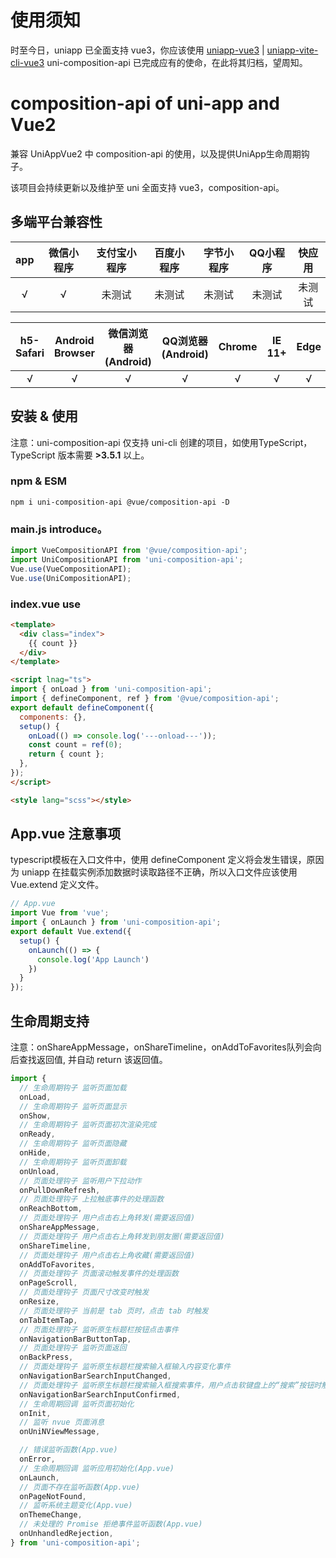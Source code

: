 # 使用须知

时至今日，uniapp 已全面支持 vue3，你应该使用 [uniapp-vue3](https://uniapp.dcloud.io/tutorial/vue3-basics.html) | [uniapp-vite-cli-vue3](https://ask.dcloud.net.cn/article/37834)
uni-composition-api 已完成应有的使命，在此将其归档，望周知。

# composition-api of uni-app and Vue2

兼容 UniAppVue2 中 composition-api 的使用，以及提供UniApp生命周期钩子。

该项目会持续更新以及维护至 uni 全面支持 vue3，composition-api。

## 多端平台兼容性

|  app   | 微信小程序 | 支付宝小程序 | 百度小程序 | 字节小程序 | QQ小程序 | 快应用 |
| :----: | :--------: | :----------: | :--------: | :--------: | :------: | :----: |
|    √   |     √      |    未测试    |   未测试   |   未测试   |  未测试  |  未测试  |

| h5-Safari | Android Browser | 微信浏览器(Android) | QQ浏览器(Android) | Chrome |  IE 11+  | Edge | Firefox | pc-Safari |
| :-------: | :-------------: | :-----------------: | :---------------: | :----: | :--: | :--: | :-----: | :-------: |
|     √     |        √        |          √          |         √         |   √    |  √   |  √   |    √    |     √     |

## 安装 & 使用

注意：uni-composition-api 仅支持 uni-cli 创建的项目，如使用TypeScript，TypeScript 版本需要 **>3.5.1** 以上。

### npm & ESM

~~~
npm i uni-composition-api @vue/composition-api -D
~~~

### main.js  introduce。

~~~js
import VueCompositionAPI from '@vue/composition-api';
import UniCompositionAPI from 'uni-composition-api';
Vue.use(VueCompositionAPI);
Vue.use(UniCompositionAPI);
~~~

### index.vue use

~~~html
<template>
  <div class="index">
    {{ count }}
  </div>
</template>

<script lnag="ts">
import { onLoad } from 'uni-composition-api';
import { defineComponent, ref } from '@vue/composition-api';
export default defineComponent({
  components: {},
  setup() {
    onLoad(() => console.log('---onload---'));
    const count = ref(0);
    return { count };
  },
});
</script>

<style lang="scss"></style>
~~~

## App.vue 注意事项
typescript模板在入口文件中，使用 defineComponent 定义将会发生错误，原因为 uniapp 在挂载实例添加数据时读取路径不正确，所以入口文件应该使用 Vue.extend 定义文件。
~~~js
// App.vue
import Vue from 'vue';
import { onLaunch } from 'uni-composition-api';
export default Vue.extend({
  setup() {
    onLaunch(() => {
      console.log('App Launch')
    })
  }
});
~~~

## 生命周期支持

注意：onShareAppMessage，onShareTimeline，onAddToFavorites队列会向后查找返回值, 并自动 return 该返回值。

~~~js
import {
  // 生命周期钩子 监听页面加载
  onLoad,
  // 生命周期钩子 监听页面显示
  onShow,
  // 生命周期钩子 监听页面初次渲染完成
  onReady,
  // 生命周期钩子 监听页面隐藏
  onHide,
  // 生命周期钩子 监听页面卸载
  onUnload,
  // 页面处理钩子 监听用户下拉动作
  onPullDownRefresh,
  // 页面处理钩子 上拉触底事件的处理函数
  onReachBottom,
  // 页面处理钩子 用户点击右上角转发(需要返回值)
  onShareAppMessage,
  // 页面处理钩子 用户点击右上角转发到朋友圈(需要返回值)
  onShareTimeline,
  // 页面处理钩子 用户点击右上角收藏(需要返回值)
  onAddToFavorites,
  // 页面处理钩子 页面滚动触发事件的处理函数
  onPageScroll,
  // 页面处理钩子 页面尺寸改变时触发
  onResize,
  // 页面处理钩子 当前是 tab 页时，点击 tab 时触发
  onTabItemTap,
  // 页面处理钩子 监听原生标题栏按钮点击事件
  onNavigationBarButtonTap,
  // 页面处理钩子 监听页面返回
  onBackPress,
  // 页面处理钩子 监听原生标题栏搜索输入框输入内容变化事件
  onNavigationBarSearchInputChanged,
  // 页面处理钩子 监听原生标题栏搜索输入框搜索事件，用户点击软键盘上的“搜索”按钮时触发。
  onNavigationBarSearchInputConfirmed,
  // 生命周期回调 监听页面初始化
  onInit,
  // 监听 nvue 页面消息
  onUniNViewMessage,

  // 错误监听函数(App.vue)
  onError,
  // 生命周期回调 监听应用初始化(App.vue)
  onLaunch,
  // 页面不存在监听函数(App.vue)
  onPageNotFound,
  // 监听系统主题变化(App.vue)
  onThemeChange,
  // 未处理的 Promise 拒绝事件监听函数(App.vue)
  onUnhandledRejection,
} from 'uni-composition-api';
~~~

